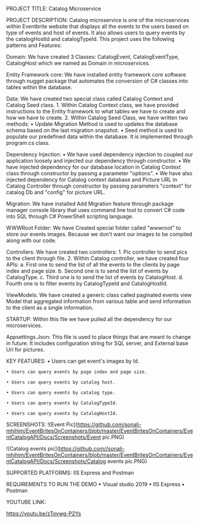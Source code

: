 PROJECT TITLE:  Catalog  Microservice

PROJECT DESCRIPTION:
Catalog microservice is one of the microservices within Eventbrite website that displays all the events  to the users based on type of events and host of events. It also allows users to query events by the catalogHostId and catalogTypeId. This project uses the following patterns and Features:

Domain:
We have created 3 Classes: CatalogEvent, CatalogEventType, CatalogHost which we named as Domain in microservices.

Entity Framework core:
We have installed entity framework core software through nugget package that automates the conversion of  C# classes into tables within the database.

Data:
We have created two special class called Catalog Context and Catalog Seed class.
	1. Within Catalog Context class, we have provided instructions to the Entity framework to what tables we have to create and how we have to create.
	2. Within Catalog Seed Class, we have written two methods:
	• Update Migration Method  is used to updates the database schema based on the last migration snapshot.
	• Seed method is used to populate our predefined data within the database. It is implemented through program.cs class.
	
Dependency Injection:
	•  We have used dependency injection to coupled our application loosely and injected our dependency through constructor. 
	• We have injected dependency for our database location in Catalog Context class through constructor by passing a parameter "options".
	• We have also injected dependency for  Catalog context database and Picture URL in Catalog Controller through constructor by passing parameters "context" for catalog Db and "config" for picture URL.

Migration:
We have installed  Add Migration feature through package manager console library  that uses command line tool  to convert C# code into SQL through  C# PowerShell scripting language.

WWWRoot Folder:
We have Created special folder called "wwwroot" to store our events images. Because we don't want our images to be compiled along with our code.

Controllers:
We have created two controllers:
	1. Pic controller to send pics to the client through file.
	2. Within Catalog controller, we have created four APIs:
		a. First one  to send the list of all the events to the clients by page index and page size.
		b. Second one is to  send  the list of events by CatalogType.
		c. Third one is to send the list of events by CatalogHost.
		d. Fourth one is to filter events by CatalogTypeId and CatalogHostId.
		
ViewModels:
We have created a generic class called paginated events view Model that aggregated information from various table and send information to the client as a single information. 

STARTUP:
Within this file we have pulled all the dependency for our microservices.

Appsettings.Json:
This file is used to place  things  that are meant to change in future. It includes configuration string for SQL server, and External base Url for pictures.

KEY FEATURES:
	• Users can get event's images by Id.
	
	• Users can query events by page index and page size.
	
	• Users can query events by catalog host.
	
	• Users can query events by catalog type.
	
	• Users can query events by CatalogTypeId.
	
	• Users can query events by CatalogHostId.
	

SCREENSHOTS:
![Event Pic](https://github.com/sonali-mhihim/EventBritesOnContainers/blob/master/EventBritesOnContainers/EventCatalogAPI/Docs/Screenshots/Event pic.PNG)

![Catalog events pic](https://github.com//sonali-mhihim/EventBritesOnContainers/blob/master/EventBritesOnContainers/EventCatalogAPI/Docs/Screenshots/Catalog events pic.PNG)




SUPPORTED PLATFORMS: IIS Express and Postman

REQUIREMENTS TO RUN THE DEMO
	•  Visual studio 2019
	•  IIS Express
	•  Postman
  
YOUTUBE LINK:

https://youtu.be/zTovwg-P2Ys


 





